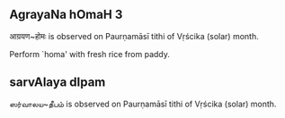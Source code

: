 ## AgrayaNa hOmaH 3

आग्रयण~होमः is observed on Paurṇamāsī tithi of Vṛścika (solar) month.

Perform `homa' with fresh rice from paddy.

## sarvAlaya dIpam

ஸர்வாலய~தீபம் is observed on Paurṇamāsī tithi of Vṛścika (solar) month.



